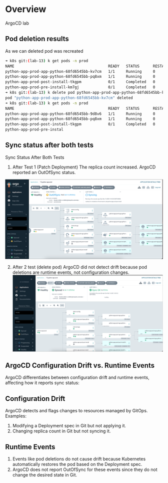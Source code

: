 # Overview
ArgoCD lab

## Pod deletion results

As we can deleted pod was recreated

```bash
➜ k8s git:(lab-13) k get pods -n prod
NAME                                          READY   STATUS      RESTARTS   AGE
python-app-prod-app-python-68fd6545bb-kv7cm   1/1     Running     0          15m
python-app-prod-app-python-68fd6545bb-pq8xm   1/1     Running     0          39m
python-app-prod-post-install-tkgpm            0/1     Completed   0          25s
python-app-prod-pre-install-km7gj             0/1     Completed   0          54s
➜ k8s git:(lab-13) k delete pod python-app-prod-app-python-68fd6545bb-kv7cm -n prod
pod "python-app-prod-app-python-68fd6545bb-kv7cm" deleted
➜ k8s git:(lab-13) k get pods -n prod                                              
NAME                                          READY   STATUS      RESTARTS   AGE
python-app-prod-app-python-68fd6545bb-9d8v6   1/1     Running     0          25s
python-app-prod-app-python-68fd6545bb-pq8xm   1/1     Running     0          40m
python-app-prod-post-install-tkgpm            0/1     Completed   0          60s
python-app-prod-pre-instal
```

## Sync status after both tests

Sync Status After Both Tests

1. After Test 1 (Patch Deployment)
The replica count increased.
ArgoCD reported an OutOfSync status.

![Path deployment](ArgoCD/images/patch-before-sync.png)

2. After 2 test (delete pod)
ArgoCD did not detect drift because pod deletions are runtime events, not configuration changes.
![Delete pod](ArgoCD/images/delete-pod.png)


## ArgoCD Configuration Drift vs. Runtime Events
ArgoCD differentiates between configuration drift and runtime events, affecting how it reports sync status:

## Configuration Drift
ArgoCD detects and flags changes to resources managed by GitOps.
Examples:
1. Modifying a Deployment spec in Git but not applying it.
2. Changing replica count in Git but not syncing it.
## Runtime Events
1. Events like pod deletions do not cause drift because Kubernetes automatically restores the pod based on the Deployment spec.
2. ArgoCD does not report OutOfSync for these events since they do not change the desired state in Git.